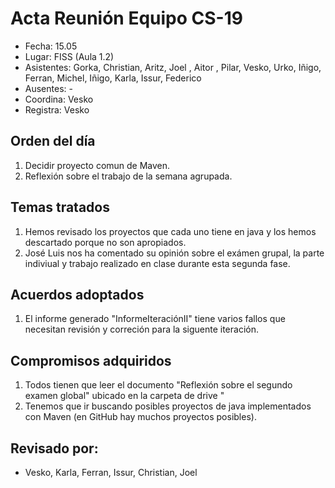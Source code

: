 # Acta Reunión Equipo CS-19

- Fecha: 15.05
- Lugar: FISS (Aula 1.2)
- Asistentes: Gorka, Christian, Aritz, Joel , Aitor , Pilar, Vesko, Urko, Iñigo, Ferran, Michel, Iñigo, Karla, Issur, Federico
- Ausentes: -
- Coordina: Vesko
- Registra: Vesko

## Orden del día
1. Decidir proyecto comun de Maven.
2. Reflexión sobre el trabajo de la semana agrupada.

## Temas tratados
1. Hemos revisado los proyectos que cada uno tiene en java y los hemos descartado porque no son apropiados.
2. José Luis nos ha comentado su opinión sobre el exámen grupal, la parte indiviual y trabajo realizado en clase durante esta segunda fase.


## Acuerdos adoptados
1. El informe generado "InformeIteraciónII"  tiene varios fallos que necesitan revisión y correción para la siguente iteración. 
  
## Compromisos adquiridos
1. Todos tienen que leer el documento "Reflexión sobre el segundo examen global" ubicado en la carpeta de drive "
2. Tenemos que ir buscando posibles proyectos de java implementados con Maven (en GitHub hay muchos proyectos posibles).

## Revisado por:
- Vesko, Karla, Ferran, Issur, Christian, Joel


